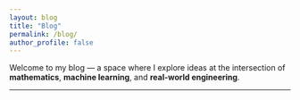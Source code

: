 ```yaml
---
layout: blog
title: "Blog"
permalink: /blog/
author_profile: false
---
```


Welcome to my blog — a space where I explore ideas at the intersection of **mathematics**, **machine learning**, and **real-world engineering**.


---